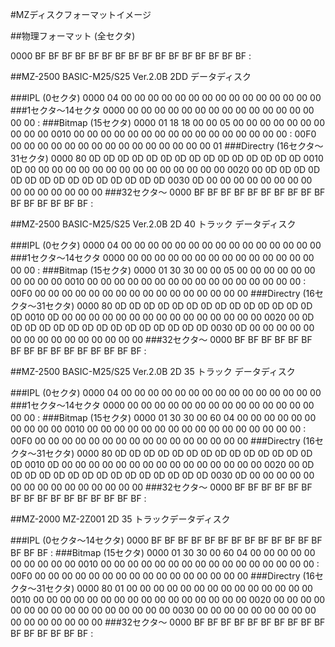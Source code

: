 #MZディスクフォーマットイメージ

##物理フォーマット (全セクタ)

0000 BF BF BF BF BF BF BF BF BF BF BF BF BF BF BF BF
     :

##MZ-2500 BASIC-M25/S25 Ver.2.0B
2DD データディスク

###IPL (0セクタ)
0000 04 00 00 00 00 00 00 00 00 00 00 00 00 00 00 00
###1セクタ～14セクタ
0000 00 00 00 00 00 00 00 00 00 00 00 00 00 00 00 00
     :
###Bitmap (15セクタ)
0000 01 18 18 00 00 05 00 00 00 00 00 00 00 00 00 00
0010 00 00 00 00 00 00 00 00 00 00 00 00 00 00 00 00
     :
00F0 00 00 00 00 00 00 00 00 00 00 00 00 00 00 00 01
###Directry (16セクタ～31セクタ)
0000 80 0D 0D 0D 0D 0D 0D 0D 0D 0D 0D 0D 0D 0D 0D 0D
0010 0D 00 00 00 00 00 00 00 00 00 00 00 00 00 00 00
0020 00 0D 0D 0D 0D 0D 0D 0D 0D 0D 0D 0D 0D 0D 0D 0D
0030 0D 00 00 00 00 00 00 00 00 00 00 00 00 00 00 00
###32セクタ～
0000 BF BF BF BF BF BF BF BF BF BF BF BF BF BF BF BF
     :

##MZ-2500 BASIC-M25/S25 Ver.2.0B
2D 40 トラック データディスク

###IPL (0セクタ)
0000 04 00 00 00 00 00 00 00 00 00 00 00 00 00 00 00
###1セクタ～14セクタ
0000 00 00 00 00 00 00 00 00 00 00 00 00 00 00 00 00
     :
###Bitmap (15セクタ)
0000 01 30 30 00 00 05 00 00 00 00 00 00 00 00 00 00
0010 00 00 00 00 00 00 00 00 00 00 00 00 00 00 00 00
     :
00F0 00 00 00 00 00 00 00 00 00 00 00 00 00 00 00 00
###Directry (16セクタ～31セクタ)
0000 80 0D 0D 0D 0D 0D 0D 0D 0D 0D 0D 0D 0D 0D 0D 0D
0010 0D 00 00 00 00 00 00 00 00 00 00 00 00 00 00 00
0020 00 0D 0D 0D 0D 0D 0D 0D 0D 0D 0D 0D 0D 0D 0D 0D
0030 0D 00 00 00 00 00 00 00 00 00 00 00 00 00 00 00
###32セクタ～
0000 BF BF BF BF BF BF BF BF BF BF BF BF BF BF BF BF
     :

##MZ-2500 BASIC-M25/S25 Ver.2.0B
2D 35 トラック データディスク

###IPL (0セクタ)
0000 04 00 00 00 00 00 00 00 00 00 00 00 00 00 00 00
###1セクタ～14セクタ
0000 00 00 00 00 00 00 00 00 00 00 00 00 00 00 00 00
     :
###Bitmap (15セクタ)
0000 01 30 30 00 60 04 00 00 00 00 00 00 00 00 00 00
0010 00 00 00 00 00 00 00 00 00 00 00 00 00 00 00 00
     :
00F0 00 00 00 00 00 00 00 00 00 00 00 00 00 00 00 00
###Directry (16セクタ～31セクタ)
0000 80 0D 0D 0D 0D 0D 0D 0D 0D 0D 0D 0D 0D 0D 0D 0D
0010 0D 00 00 00 00 00 00 00 00 00 00 00 00 00 00 00
0020 00 0D 0D 0D 0D 0D 0D 0D 0D 0D 0D 0D 0D 0D 0D 0D
0030 0D 00 00 00 00 00 00 00 00 00 00 00 00 00 00 00
###32セクタ～
0000 BF BF BF BF BF BF BF BF BF BF BF BF BF BF BF BF
     :

##MZ-2000 MZ-2Z001
2D 35 トラックデータディスク

###IPL (0セクタ～14セクタ)
0000 BF BF BF BF BF BF BF BF BF BF BF BF BF BF BF BF
     :
###Bitmap (15セクタ)
0000 01 30 30 00 60 04 00 00 00 00 00 00 00 00 00 00
0010 00 00 00 00 00 00 00 00 00 00 00 00 00 00 00 00
     :
00F0 00 00 00 00 00 00 00 00 00 00 00 00 00 00 00 00
###Directry (16セクタ～31セクタ)
0000 80 01 00 00 00 00 00 00 00 00 00 00 00 00 00 00
0010 00 00 00 00 00 00 00 00 00 00 00 00 00 00 00 00
0020 00 00 00 00 00 00 00 00 00 00 00 00 00 00 00 00
0030 00 00 00 00 00 00 00 00 00 00 00 00 00 00 00 00
###32セクタ～
0000 BF BF BF BF BF BF BF BF BF BF BF BF BF BF BF BF
     :
